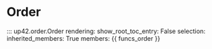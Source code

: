 # Order

::: up42.order.Order
    rendering:
        show_root_toc_entry: False
    selection:
        inherited_members: True
        members: {{ funcs_order }}